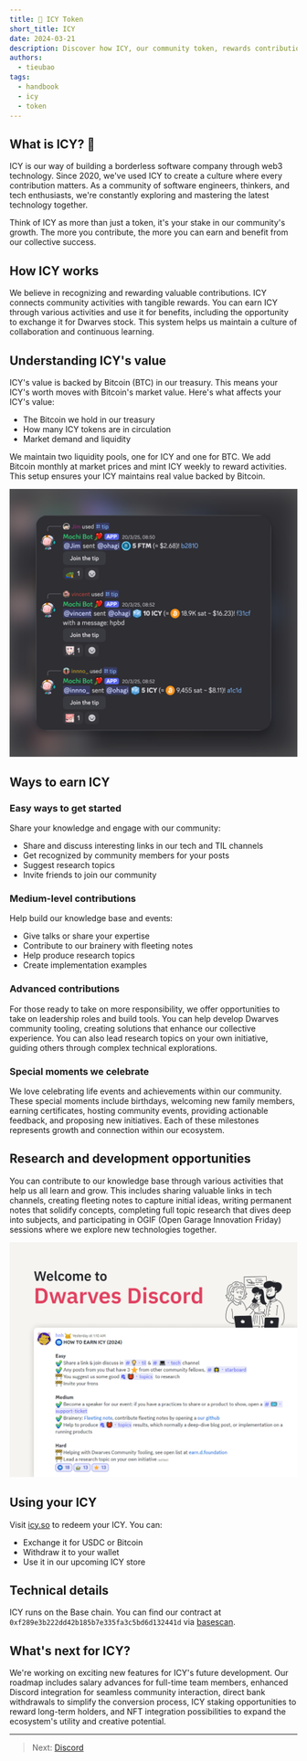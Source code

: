 ```yaml
---
title: 🧊 ICY Token
short_title: ICY
date: 2024-03-21
description: Discover how ICY, our community token, rewards contributions and builds engagement within the Dwarves ecosystem. Learn how you can earn, use, and benefit from this innovative web3 experiment.
authors:
  - tieubao
tags:
  - handbook
  - icy
  - token
---
```


## What is ICY? 🧊

ICY is our way of building a borderless software company through web3 technology. Since 2020, we've used ICY to create a culture where every contribution matters. As a community of software engineers, thinkers, and tech enthusiasts, we're constantly exploring and mastering the latest technology together.

Think of ICY as more than just a token, it's your stake in our community's growth. The more you contribute, the more you can earn and benefit from our collective success.

## How ICY works

We believe in recognizing and rewarding valuable contributions. ICY connects community activities with tangible rewards. You can earn ICY through various activities and use it for benefits, including the opportunity to exchange it for Dwarves stock. This system helps us maintain a culture of collaboration and continuous learning.

## Understanding ICY's value

ICY's value is backed by Bitcoin (BTC) in our treasury. This means your ICY's worth moves with Bitcoin's market value. Here's what affects your ICY's value:

- The Bitcoin we hold in our treasury
- How many ICY tokens are in circulation
- Market demand and liquidity

We maintain two liquidity pools, one for ICY and one for BTC. We add Bitcoin monthly at market prices and mint ICY weekly to reward activities. This setup ensures your ICY maintains real value backed by Bitcoin.

![ICY tipping feature in Discord](assets/icy-tipping.png)

## Ways to earn ICY

### Easy ways to get started

Share your knowledge and engage with our community:

- Share and discuss interesting links in our tech and TIL channels
- Get recognized by community members for your posts
- Suggest research topics
- Invite friends to join our community

### Medium-level contributions

Help build our knowledge base and events:

- Give talks or share your expertise
- Contribute to our brainery with fleeting notes
- Help produce research topics
- Create implementation examples

### Advanced contributions

For those ready to take on more responsibility, we offer opportunities to take on leadership roles and build tools. You can help develop Dwarves community tooling, creating solutions that enhance our collective experience. You can also lead research topics on your own initiative, guiding others through complex technical explorations.

### Special moments we celebrate

We love celebrating life events and achievements within our community. These special moments include birthdays, welcoming new family members, earning certificates, hosting community events, providing actionable feedback, and proposing new initiatives. Each of these milestones represents growth and connection within our ecosystem.

## Research and development opportunities

You can contribute to our knowledge base through various activities that help us all learn and grow. This includes sharing valuable links in tech channels, creating fleeting notes to capture initial ideas, writing permanent notes that solidify concepts, completing full topic research that dives deep into subjects, and participating in OGIF (Open Garage Innovation Friday) sessions where we explore new technologies together.

![ICY intro](assets/icy-intro.webp)

## Using your ICY

Visit [icy.so](https://icy.so) to redeem your ICY. You can:

- Exchange it for USDC or Bitcoin
- Withdraw it to your wallet
- Use it in our upcoming ICY store

## Technical details

ICY runs on the Base chain. You can find our contract at `0xf289e3b222dd42b185b7e335fa3c5bd6d132441d` via [basescan](https://basescan.org/token/0xf289e3b222dd42b185b7e335fa3c5bd6d132441d).

## What's next for ICY?

We're working on exciting new features for ICY's future development. Our roadmap includes salary advances for full-time team members, enhanced Discord integration for seamless community interaction, direct bank withdrawals to simplify the conversion process, ICY staking opportunities to reward long-term holders, and NFT integration possibilities to expand the ecosystem's utility and creative potential.

---

> Next: [Discord](discord.md)
